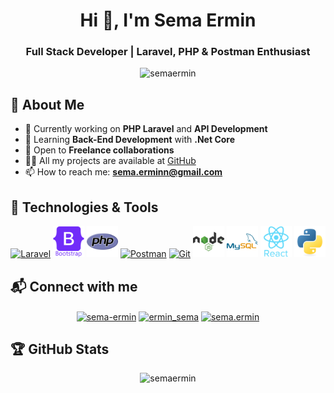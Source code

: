 <h1 align="center">Hi 👋, I'm Sema Ermin</h1>
<h3 align="center">Full Stack Developer | Laravel, PHP & Postman Enthusiast</h3>

<p align="center">
  <img src="https://komarev.com/ghpvc/?username=semaermin&label=Profile%20views&color=0e75b6&style=flat" alt="semaermin" />
</p>

## 🚀 About Me
- 🔭 Currently working on **PHP Laravel** and **API Development**
- 🌱 Learning **Back-End Development** with **.Net Core**
- 👯 Open to **Freelance collaborations**
- 👨‍💻 All my projects are available at [GitHub](https://github.com/semaermin)
- 📫 How to reach me: **sema.erminn@gmail.com**

## 🔧 Technologies & Tools

<p align="center">
  <a href="https://laravel.com" target="_blank"><img src="https://cdn.jsdelivr.net/gh/devicons/devicon/icons/laravel/laravel-plain-wordmark.svg" alt="Laravel" width="50" height="50"/></a>
  <a href="https://getbootstrap.com" target="_blank"><img src="https://raw.githubusercontent.com/devicons/devicon/master/icons/bootstrap/bootstrap-plain-wordmark.svg" alt="Bootstrap" width="50" height="50"/></a>
  <a href="https://www.php.net" target="_blank"><img src="https://raw.githubusercontent.com/devicons/devicon/master/icons/php/php-original.svg" alt="PHP" width="50" height="50"/></a>
  <a href="https://www.postman.com" target="_blank"><img src="https://www.vectorlogo.zone/logos/getpostman/getpostman-icon.svg" alt="Postman" width="50" height="50"/></a>
  <a href="https://git-scm.com/" target="_blank"><img src="https://www.vectorlogo.zone/logos/git-scm/git-scm-icon.svg" alt="Git" width="50" height="50"/></a>
  <a href="https://nodejs.org" target="_blank"><img src="https://raw.githubusercontent.com/devicons/devicon/master/icons/nodejs/nodejs-original-wordmark.svg" alt="Node.js" width="50" height="50"/></a>
  <a href="https://www.mysql.com/" target="_blank"><img src="https://raw.githubusercontent.com/devicons/devicon/master/icons/mysql/mysql-original-wordmark.svg" alt="MySQL" width="50" height="50"/></a>
  <a href="https://reactjs.org/" target="_blank"><img src="https://raw.githubusercontent.com/devicons/devicon/master/icons/react/react-original-wordmark.svg" alt="React" width="50" height="50"/></a>
  <a href="https://www.python.org" target="_blank"><img src="https://raw.githubusercontent.com/devicons/devicon/master/icons/python/python-original.svg" alt="Python" width="50" height="50"/></a>
</p>

## 📬 Connect with me

<p align="center">
  <a href="https://linkedin.com/in/sema-ermin" target="blank"><img align="center" src="https://raw.githubusercontent.com/rahuldkjain/github-profile-readme-generator/master/src/images/icons/Social/linked-in-alt.svg" alt="sema-ermin" height="40" width="40" /></a>
  <a href="https://twitter.com/ermin_sema" target="blank"><img align="center" src="https://raw.githubusercontent.com/rahuldkjain/github-profile-readme-generator/master/src/images/icons/Social/twitter.svg" alt="ermin_sema" height="40" width="40" /></a>
  <a href="https://instagram.com/sema.ermin" target="blank"><img align="center" src="https://raw.githubusercontent.com/rahuldkjain/github-profile-readme-generator/master/src/images/icons/Social/instagram.svg" alt="sema.ermin" height="40" width="40" /></a>
</p>

## 🏆 GitHub Stats

<p align="center">
  <img src="https://github-readme-streak-stats.herokuapp.com/?user=semaermin" alt="semaermin" />
</p>
<!-- 
<p align="center">
  <img src="https://github-profile-trophy.vercel.app/?username=semaermin" alt="semaermin" />
</p>-->
